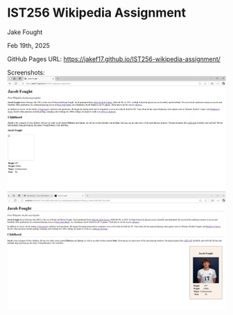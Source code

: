 # IST256 Wikipedia Assignment

Jake Fought

Feb 19th, 2025

GitHub Pages URL: https://jakef17.github.io/IST256-wikipedia-assignment/

Screenshots: ![Github-pic.png](Github-pic.png)![Screenshot 2025-02-19 204249.png](Screenshot%202025-02-19%20204249.png)
